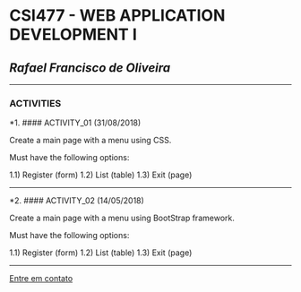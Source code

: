 # **CSI477 - WEB APPLICATION DEVELOPMENT I**

## *Rafael Francisco de Oliveira*

-------------------------------------

### ACTIVITIES

*1. #### ACTIVITY_01 (31/08/2018)

Create a main page with a menu using CSS. 

Must have the following options: 

1.1) Register (form)
1.2) List (table)
1.3) Exit (page)

******************************

*2. #### ACTIVITY_02 (14/05/2018)

Create a main page with a menu using BootStrap framework.

Must have the following options:

1.1) Register (form)
1.2) List (table)
1.3) Exit (page)

******************************

[Entre em contato](mailto:rafael.fo@aluno.ufop.edu.br)
